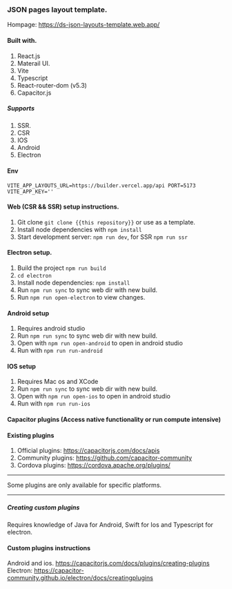### JSON pages layout template.

Hompage: <https://ds-json-layouts-template.web.app/>

#### Built with.

1. React.js
2. Materail UI.
3. Vite
5. Typescript
6. React-router-dom (v5.3)
7. Capacitor.js

##### Supports

1. SSR.
2. CSR
3. IOS
4. Android
5. Electron

#### Env
`VITE_APP_LAYOUTS_URL=https://builder.vercel.app/api
PORT=5173
VITE_APP_KEY=''`

#### Web (CSR && SSR) setup instructions.

1. Git clone `git clone {{this repository}}` or use as a template.
2. Install node dependencies with `npm install`
3. Start development server: `npm run dev`, for SSR `npm run ssr`


#### Electron setup.

1. Build the project `npm run build`
2. `cd electron`
4. Install node dependencies: `npm install`
5. Run `npm run sync` to sync web dir with new build.
6.  Run `npm run open-electron` to view changes.


#### Android setup
1. Requires android studio
5. Run `npm run sync` to sync web dir with new build.
2. Open with `npm run open-android` to open in android studio
3. Run with `npm run run-android`

#### IOS setup
1. Requires  Mac os and XCode 
5. Run `npm run sync` to sync web dir with new build.
2. Open with `npm run open-ios` to open in android studio
3. Run with `npm run run-ios`

#### Capacitor plugins (Access native functionality or run compute intensive)

#### Existing plugins
1. Official plugins: <https://capacitorjs.com/docs/apis>
2. Community plugins: <https://github.com/capacitor-community>
3. Cordova plugins: <https://cordova.apache.org/plugins/>
***
Some plugins are only available for specific platforms.
***

##### Creating custom plugins
Requires knowledge of Java for Android, Swift for Ios and Typescript for electron.

#### Custom plugins instructions
Android and ios. <https://capacitorjs.com/docs/plugins/creating-plugins>
Electron: <https://capacitor-community.github.io/electron/docs/creatingplugins>